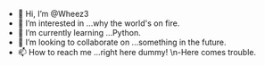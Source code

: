 - 👋 Hi, I’m @Wheez3
- 👀 I’m interested in ...why the world's on fire.
- 🌱 I’m currently learning ...Python.
- 💞️ I’m looking to collaborate on ...something in the future.
- 📫 How to reach me ...right here dummy!
\n-Here comes trouble.
